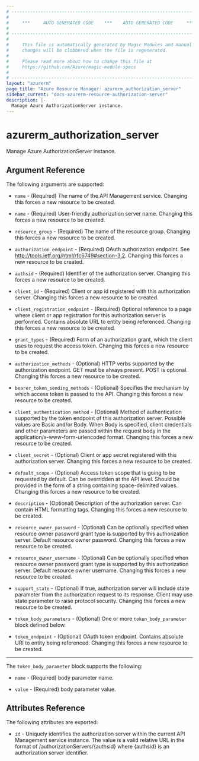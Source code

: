 ```yaml
---
# ----------------------------------------------------------------------------
#
#     ***     AUTO GENERATED CODE    ***    AUTO GENERATED CODE     ***
#
# ----------------------------------------------------------------------------
#
#     This file is automatically generated by Magic Modules and manual
#     changes will be clobbered when the file is regenerated.
#
#     Please read more about how to change this file at
#     https://github.com/Azure/magic-module-specs
#
# ----------------------------------------------------------------------------
layout: "azurerm"
page_title: "Azure Resource Manager: azurerm_authorization_server"
sidebar_current: "docs-azurerm-resource-authorization-server"
description: |-
  Manage Azure AuthorizationServer instance.
---
```


# azurerm_authorization_server

Manage Azure AuthorizationServer instance.


## Argument Reference

The following arguments are supported:

* `name` - (Required) The name of the API Management service. Changing this forces a new resource to be created.

* `name` - (Required) User-friendly authorization server name. Changing this forces a new resource to be created.

* `resource_group` - (Required) The name of the resource group. Changing this forces a new resource to be created.

* `authorization_endpoint` - (Required) OAuth authorization endpoint. See http://tools.ietf.org/html/rfc6749#section-3.2. Changing this forces a new resource to be created.

* `authsid` - (Required) Identifier of the authorization server. Changing this forces a new resource to be created.

* `client_id` - (Required) Client or app id registered with this authorization server. Changing this forces a new resource to be created.

* `client_registration_endpoint` - (Required) Optional reference to a page where client or app registration for this authorization server is performed. Contains absolute URL to entity being referenced. Changing this forces a new resource to be created.

* `grant_types` - (Required) Form of an authorization grant, which the client uses to request the access token. Changing this forces a new resource to be created.

* `authorization_methods` - (Optional) HTTP verbs supported by the authorization endpoint. GET must be always present. POST is optional. Changing this forces a new resource to be created.

* `bearer_token_sending_methods` - (Optional) Specifies the mechanism by which access token is passed to the API. Changing this forces a new resource to be created.

* `client_authentication_method` - (Optional) Method of authentication supported by the token endpoint of this authorization server. Possible values are Basic and/or Body. When Body is specified, client credentials and other parameters are passed within the request body in the application/x-www-form-urlencoded format. Changing this forces a new resource to be created.

* `client_secret` - (Optional) Client or app secret registered with this authorization server. Changing this forces a new resource to be created.

* `default_scope` - (Optional) Access token scope that is going to be requested by default. Can be overridden at the API level. Should be provided in the form of a string containing space-delimited values. Changing this forces a new resource to be created.

* `description` - (Optional) Description of the authorization server. Can contain HTML formatting tags. Changing this forces a new resource to be created.

* `resource_owner_password` - (Optional) Can be optionally specified when resource owner password grant type is supported by this authorization server. Default resource owner password. Changing this forces a new resource to be created.

* `resource_owner_username` - (Optional) Can be optionally specified when resource owner password grant type is supported by this authorization server. Default resource owner username. Changing this forces a new resource to be created.

* `support_state` - (Optional) If true, authorization server will include state parameter from the authorization request to its response. Client may use state parameter to raise protocol security. Changing this forces a new resource to be created.

* `token_body_parameters` - (Optional) One or more `token_body_parameter` block defined below.

* `token_endpoint` - (Optional) OAuth token endpoint. Contains absolute URI to entity being referenced. Changing this forces a new resource to be created.

---

The `token_body_parameter` block supports the following:

* `name` - (Required) body parameter name.

* `value` - (Required) body parameter value.

## Attributes Reference

The following attributes are exported:

* `id` - Uniquely identifies the authorization server within the current API Management service instance. The value is a valid relative URL in the format of /authorizationServers/{authsid} where {authsid} is an authorization server identifier.
